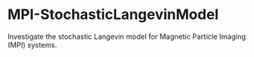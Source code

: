 # MPI-StochasticLangevinModel
Investigate the stochastic Langevin model for Magnetic Particle Imaging (MPI) systems.

